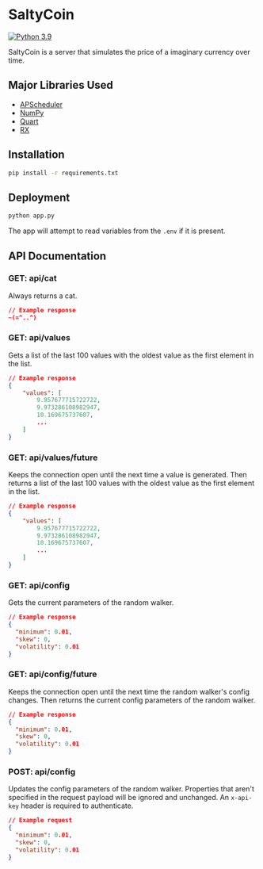 # SaltyCoin

[![Python 3.9](https://img.shields.io/badge/python-3.9-brightgreen.svg)](https://www.python.org/downloads/release/python-390/)

SaltyCoin is a server that simulates the price of a imaginary currency over time.

## Major Libraries Used
- [APScheduler](https://apscheduler.readthedocs.io/en/stable/#)
- [NumPy](https://numpy.org/)
- [Quart](https://pgjones.gitlab.io/quart/)
- [RX](http://reactivex.io/)

## Installation

```bash
pip install -r requirements.txt
```

## Deployment
```bash
python app.py
```
The app will attempt to read variables from the `.env` if it is present.


## API Documentation

### GET: api/cat
Always returns a cat.
```json
// Example response
~(=^..^)
```

### GET: api/values
Gets a list of the last 100 values with the oldest value as the first element in the list.
```json
// Example response
{
    "values": [
        9.957677715722722,
        9.973286108982947,
        10.169675737607,
        ...
    ]
}
```

### GET: api/values/future
Keeps the connection open until the next time a value is generated. Then returns a list of the last 100 values with the oldest value as the first element in the list.
```json
// Example response
{
    "values": [
        9.957677715722722,
        9.973286108982947,
        10.169675737607,
        ...
    ]
}
```

### GET: api/config
Gets the current parameters of the random walker.
```json
// Example response
{
  "minimum": 0.01,
  "skew": 0,
  "volatility": 0.01
}
```

### GET: api/config/future
Keeps the connection open until the next time the random walker's config changes. Then returns the current config parameters of the random walker.
```json
// Example response
{
  "minimum": 0.01,
  "skew": 0,
  "volatility": 0.01
}
```

### POST: api/config
Updates the config parameters of the random walker. Properties that aren't specified in the request payload will be ignored and unchanged. An `x-api-key` header is required to authenticate.
```json
// Example request
{
  "minimum": 0.01,
  "skew": 0,
  "volatility": 0.01
}
```
